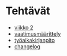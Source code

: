 # Tehtävät
- [viikko 2](https://github.com/aatosls/ot-harjoitustyo/tree/master/laskarit/viikko2)
- [vaatimusmäärittely](https://github.com/aatosls/ot-harjoitustyo/blob/f105f48776d5427a0ddad96423abc21e4d3f069b/kare/dokumentaatio/vaatimusmaarittely.md)
- [työaikakirjanpito](https://github.com/aatosls/ot-harjoitustyo/blob/ad6deb9cf804fc5c5162f29d815b720296e480d0/kare/dokumentaatio/tyoaikakirjanpito.md)
- [changelog](https://github.com/aatosls/ot-harjoitustyo/blob/d78c404467fb17a9571b8188fb52b04efe852617/kare/dokumentaatio/changelog.md)
